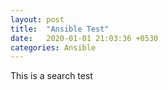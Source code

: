 ```yaml
---
layout: post
title:  "Ansible Test"
date:   2020-01-01 21:03:36 +0530
categories: Ansible
---
```

This is a search test
